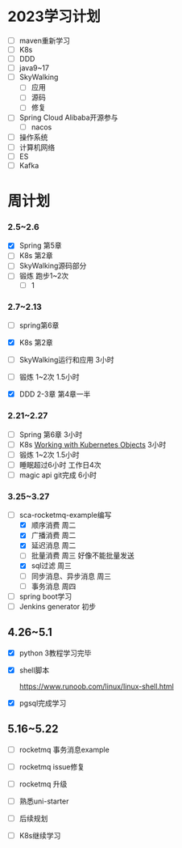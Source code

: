 # 2023学习计划

- [ ] maven重新学习
- [ ] K8s
- [ ] DDD
- [ ] java9~17
- [ ] SkyWalking
  - [ ] 应用
  - [ ] 源码
  - [ ] 修复
- [ ] Spring Cloud Alibaba开源参与
  - [ ] nacos
- [ ] 操作系统
- [ ] 计算机网络
- [ ] ES
- [ ] Kafka

# 周计划

### 2.5~2.6

- [x] Spring 第5章
- [ ] K8s 第2章
- [ ] SkyWalking源码部分
- [ ] 锻炼 跑步1~2次 
  - [ ] 1

### 2.7~2.13

- [ ] spring第6章
- [x] K8s 第2章
- [ ] SkyWalking运行和应用 3小时
- [ ] 锻炼 1~2次 1.5小时
- [x] DDD 2-3章 第4章一半



### 2.21~2.27

- [ ] Spring 第6章 3小时
- [ ] K8s [Working with Kubernetes Objects](https://kubernetes.io/docs/concepts/overview/working-with-objects/) 3小时
- [ ] 锻炼 1~2次 1.5小时
- [ ] 睡眠超过6小时 工作日4次
- [ ] magic api git完成 6小时

### 3.25~3.27

- [ ] sca-rocketmq-example编写
  - [x] 顺序消费 周二
  - [x] 广播消费 周二
  - [x] 延迟消息 周二
  - [ ] 批量消费 周三 好像不能批量发送
  - [x] sql过滤 周三
  - [ ] 同步消息、异步消息 周三
  - [ ] 事务消息 周四
- [ ] spring boot学习
- [ ] Jenkins generator 初步

## 4.26~5.1

- [x] python 3教程学习完毕

- [x] shell脚本

  https://www.runoob.com/linux/linux-shell.html

- [x] pgsql完成学习

## 5.16~5.22

- [ ] rocketmq 事务消息example
- [ ] rocketmq issue修复
- [ ] rocketmq 升级
- [ ] 熟悉uni-starter
- [ ] 后续规划
- [ ] K8s继续学习





